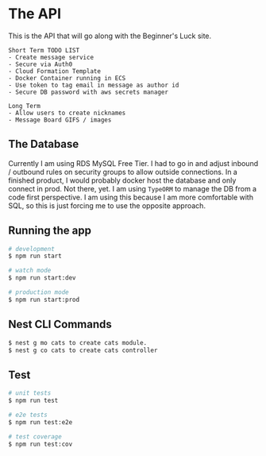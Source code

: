 # The API
This is the API that will go along with the Beginner's Luck site. 

```
Short Term TODO LIST
- Create message service
- Secure via Auth0
- Cloud Formation Template
- Docker Container running in ECS 
- Use token to tag email in message as author id
- Secure DB password with aws secrets manager

Long Term
- Allow users to create nicknames
- Message Board GIFS / images
```
## The Database
Currently I am using RDS MySQL Free Tier. I had to go in and adjust inbound / outbound rules on security groups to allow outside connections. In a finished product, I would probably docker host the database and only connect in prod. Not there, yet. I am using `TypeORM` to manage the DB from a code first perspective. I am using this because I am more comfortable with SQL, so this is just forcing me to use the opposite approach.

## Running the app

```bash
# development
$ npm run start

# watch mode
$ npm run start:dev

# production mode
$ npm run start:prod
```
## Nest CLI Commands

```bash
$ nest g mo cats to create cats module.
$ nest g co cats to create cats controller
```

## Test

```bash
# unit tests
$ npm run test

# e2e tests
$ npm run test:e2e

# test coverage
$ npm run test:cov
```

